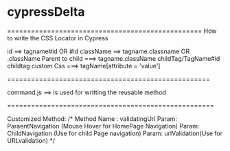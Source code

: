 # cypressDelta

=================================================
How to write the CSS Locator in Cypress

id ==> tagname#id OR #id
className ==> tagname.classname OR .className
Parent to child ===> tagname.className childTag/TagName#id childtag
custom Css ===> tagName[attribute = 'value']

===================================================

command.js ==> is used for writting the reusable method

====================================================

Customized Method:
/*
    Method Name : validatingUrl
    Param: ParaentNavigation (Mouse Hover for HomePage Navigation)
    Param: ChildNavigation (Use for child Page navigation)
    Param:  urlValidation(Use for URLvalidation)
*/

